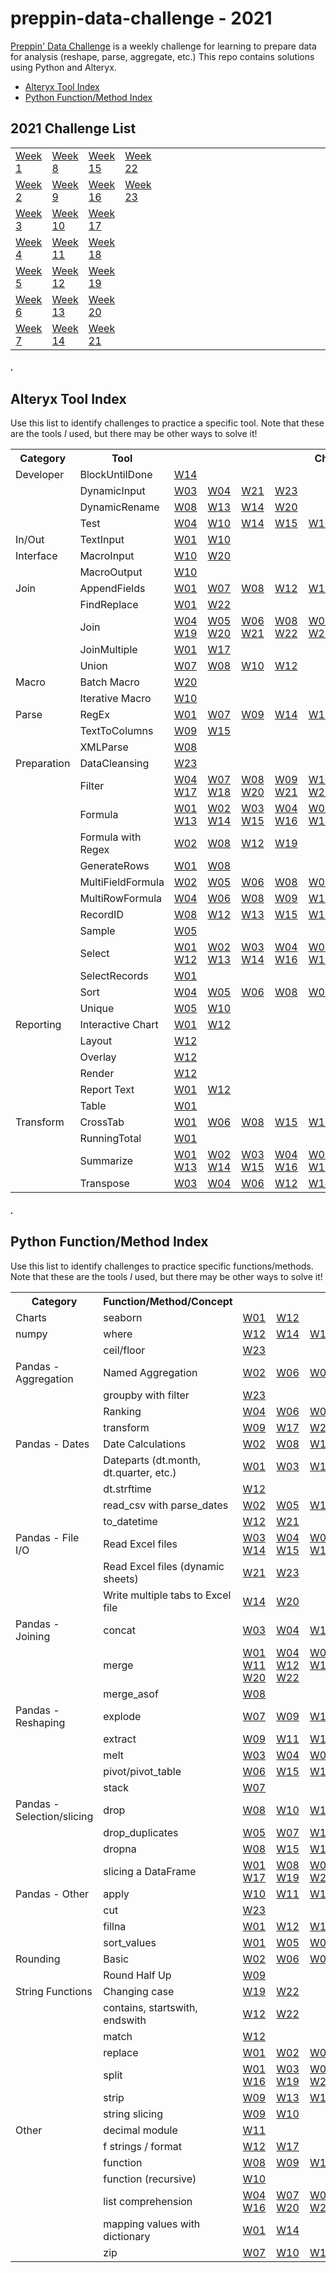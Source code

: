 # preppin-data-challenge - 2021

[Preppin' Data Challenge](https://preppindata.blogspot.com/) is a weekly challenge for learning to prepare data for analysis (reshape, parse, aggregate, etc.) This repo contains solutions using Python and Alteryx.

* [Alteryx Tool Index](#alteryx-index)
* [Python Function/Method Index](#python-index)

## 2021 Challenge List

<table>
  <tr>
    <td><a href="preppin-data-2021-01/README.md">Week 1</a>&nbsp;&nbsp;&nbsp;&nbsp;&nbsp;&nbsp;</td>
    <td><a href="preppin-data-2021-08/README.md">Week 8</a>&nbsp;&nbsp;&nbsp;&nbsp;&nbsp;&nbsp;</td>
    <td><a href="preppin-data-2021-15/README.md">Week 15</a>&nbsp;&nbsp;&nbsp;&nbsp;</td>
    <td><a href="preppin-data-2021-22/README.md">Week 22</a>&nbsp;&nbsp;&nbsp;&nbsp;</td>
    <td>&nbsp;&nbsp;&nbsp;&nbsp;&nbsp;&nbsp;&nbsp;&nbsp;&nbsp;&nbsp;&nbsp;&nbsp;&nbsp;&nbsp;&nbsp;&nbsp;</td>
    <td>&nbsp;&nbsp;&nbsp;&nbsp;&nbsp;&nbsp;&nbsp;&nbsp;&nbsp;&nbsp;&nbsp;&nbsp;&nbsp;&nbsp;&nbsp;&nbsp;</td>
    <td>&nbsp;&nbsp;&nbsp;&nbsp;&nbsp;&nbsp;&nbsp;&nbsp;&nbsp;&nbsp;&nbsp;&nbsp;&nbsp;&nbsp;&nbsp;&nbsp;</td>
    <td>&nbsp;&nbsp;&nbsp;&nbsp;&nbsp;&nbsp;&nbsp;&nbsp;&nbsp;&nbsp;&nbsp;&nbsp;&nbsp;&nbsp;&nbsp;&nbsp;</td>
  </tr>
  <tr>
    <td><a href="preppin-data-2021-02/README.md">Week 2</a></td>
    <td><a href="preppin-data-2021-09/README.md">Week 9</a></td>
    <td><a href="preppin-data-2021-16/README.md">Week 16</a>&nbsp;&nbsp;&nbsp;&nbsp;</td>
    <td><a href="preppin-data-2021-23/README.md">Week 23</a>&nbsp;&nbsp;&nbsp;&nbsp;</td>
    <td></td>
    <td></td>
    <td></td>
    <td></td>
  </tr>
  <tr>
    <td><a href="preppin-data-2021-03/README.md">Week 3</a></td>
    <td><a href="preppin-data-2021-10/README.md">Week 10</a></td>
    <td><a href="preppin-data-2021-17/README.md">Week 17</a>&nbsp;&nbsp;&nbsp;&nbsp;</td>
    <td>&nbsp;&nbsp;&nbsp;&nbsp;&nbsp;&nbsp;&nbsp;&nbsp;&nbsp;&nbsp;&nbsp;&nbsp;</td>
    <td></td>
    <td></td>
    <td></td>
    <td></td>
  </tr>
  <tr>
    <td><a href="preppin-data-2021-04/README.md">Week 4</a></td>
    <td><a href="preppin-data-2021-11/README.md">Week 11</a></td>
    <td><a href="preppin-data-2021-18/README.md">Week 18</a></td>
    <td></td>
    <td></td>
    <td></td>
    <td></td>
    <td></td>
  </tr>
  <tr>
    <td><a href="preppin-data-2021-05/README.md">Week 5</a></td>
    <td><a href="preppin-data-2021-12/README.md">Week 12</a></td>
    <td><a href="preppin-data-2021-19/README.md">Week 19</a></td>
    <td></td>
    <td></td>
    <td></td>
    <td></td>
    <td></td>
  </tr>
  <tr>
    <td><a href="preppin-data-2021-06/README.md">Week 6</a></td>
    <td><a href="preppin-data-2021-13/README.md">Week 13</a></td>
    <td><a href="preppin-data-2021-20/README.md">Week 20</a></td>
    <td></td>
    <td></td>
    <td></td>
    <td></td>
    <td></td>
  </tr>
  <tr>
    <td><a href="preppin-data-2021-07/README.md">Week 7</a></td>
    <td><a href="preppin-data-2021-14/README.md">Week 14</a></td>
    <td><a href="preppin-data-2021-21/README.md">Week 21</a></td>
    <td></td>
    <td></td>
    <td></td>
    <td></td>
    <td></td>
  </tr>

</table>

##### .

## <a id="alteryx-index"></a>Alteryx Tool Index
Use this list to identify challenges to practice a specific tool. Note that these are the tools *I* used, but there may be other ways to solve it!

<table>
  <tr>
    <th>Category</th>
    <th>Tool</th>
    <th>Challenges</th>
  </tr>
  <tr>
    <td>Developer</td>
    <td>BlockUntilDone</td>
    <td><a href="preppin-data-2021-14/README.md">W14</a>&nbsp;&nbsp;&nbsp;&nbsp;</td>
  </tr>
  <tr>
    <td></td>
    <td>DynamicInput</td>
    <td><a href="preppin-data-2021-03/README.md">W03</a>&nbsp;&nbsp;&nbsp;&nbsp;<a href="preppin-data-2021-04/README.md">W04</a>&nbsp;&nbsp;&nbsp;&nbsp;<a href="preppin-data-2021-21/README.md">W21</a>&nbsp;&nbsp;&nbsp;&nbsp;<a href="preppin-data-2021-23/README.md">W23</a>&nbsp;&nbsp;&nbsp;&nbsp;</td>
  </tr>
  <tr>
    <td></td>
    <td>DynamicRename</td>
    <td><a href="preppin-data-2021-08/README.md">W08</a>&nbsp;&nbsp;&nbsp;&nbsp;<a href="preppin-data-2021-13/README.md">W13</a>&nbsp;&nbsp;&nbsp;&nbsp;<a href="preppin-data-2021-14/README.md">W14</a>&nbsp;&nbsp;&nbsp;&nbsp;<a href="preppin-data-2021-20/README.md">W20</a>&nbsp;&nbsp;&nbsp;&nbsp;</td>
  </tr>
  <tr>
    <td></td>
    <td>Test</td>
    <td><a href="preppin-data-2021-04/README.md">W04</a>&nbsp;&nbsp;&nbsp;&nbsp;<a href="preppin-data-2021-10/README.md">W10</a>&nbsp;&nbsp;&nbsp;&nbsp;<a href="preppin-data-2021-14/README.md">W14</a>&nbsp;&nbsp;&nbsp;&nbsp;<a href="preppin-data-2021-15/README.md">W15</a>&nbsp;&nbsp;&nbsp;&nbsp;<a href="preppin-data-2021-18/README.md">W18</a>&nbsp;&nbsp;&nbsp;&nbsp;<a href="preppin-data-2021-19/README.md">W19</a>&nbsp;&nbsp;&nbsp;&nbsp;<a href="preppin-data-2021-22/README.md">W22</a>&nbsp;&nbsp;&nbsp;&nbsp;</td>
  </tr>
  <tr>
    <td>In/Out</td>
    <td>TextInput</td>
    <td><a href="preppin-data-2021-01/README.md">W01</a>&nbsp;&nbsp;&nbsp;&nbsp;<a href="preppin-data-2021-10/README.md">W10</a>&nbsp;&nbsp;&nbsp;&nbsp;</td>
  </tr>
  <tr>
    <td>Interface</td>
    <td>MacroInput</td>
    <td><a href="preppin-data-2021-10/README.md">W10</a>&nbsp;&nbsp;&nbsp;&nbsp;<a href="preppin-data-2021-20/README.md">W20</a>&nbsp;&nbsp;&nbsp;&nbsp;</td>
  </tr>
  <tr>
    <td></td>
    <td>MacroOutput</td>
    <td><a href="preppin-data-2021-10/README.md">W10</a>&nbsp;&nbsp;&nbsp;&nbsp;</td>
  </tr>
  <tr>
    <td>Join</td>
    <td>AppendFields</td>
    <td><a href="preppin-data-2021-01/README.md">W01</a>&nbsp;&nbsp;&nbsp;&nbsp;<a href="preppin-data-2021-07/README.md">W07</a>&nbsp;&nbsp;&nbsp;&nbsp;<a href="preppin-data-2021-08/README.md">W08</a>&nbsp;&nbsp;&nbsp;&nbsp;<a href="preppin-data-2021-12/README.md">W12</a>&nbsp;&nbsp;&nbsp;&nbsp;<a href="preppin-data-2021-18/README.md">W18</a>&nbsp;&nbsp;&nbsp;&nbsp;<a href="preppin-data-2021-20/README.md">W20</a>&nbsp;&nbsp;&nbsp;&nbsp;<a href="preppin-data-2021-23/README.md">W23</a>&nbsp;&nbsp;&nbsp;&nbsp;</td>
  </tr>
  <tr>
    <td></td>
    <td>FindReplace</td>
    <td><a href="preppin-data-2021-01/README.md">W01</a>&nbsp;&nbsp;&nbsp;&nbsp;<a href="preppin-data-2021-22/README.md">W22</a>&nbsp;&nbsp;&nbsp;&nbsp;</td>
  </tr>
  <tr>
    <td></td>
    <td>Join</td>
    <td><a href="preppin-data-2021-04/README.md">W04</a>&nbsp;&nbsp;&nbsp;&nbsp;<a href="preppin-data-2021-05/README.md">W05</a>&nbsp;&nbsp;&nbsp;&nbsp;<a href="preppin-data-2021-06/README.md">W06</a>&nbsp;&nbsp;&nbsp;&nbsp;<a href="preppin-data-2021-08/README.md">W08</a>&nbsp;&nbsp;&nbsp;&nbsp;<a href="preppin-data-2021-09/README.md">W09</a>&nbsp;&nbsp;&nbsp;&nbsp;<a href="preppin-data-2021-10/README.md">W10</a>&nbsp;&nbsp;&nbsp;&nbsp;<a href="preppin-data-2021-12/README.md">W12</a>&nbsp;&nbsp;&nbsp;&nbsp;<a href="preppin-data-2021-14/README.md">W14</a>&nbsp;&nbsp;&nbsp;&nbsp;<a href="preppin-data-2021-15/README.md">W15</a>&nbsp;&nbsp;&nbsp;&nbsp;<a href="preppin-data-2021-16/README.md">W16</a>&nbsp;&nbsp;&nbsp;&nbsp;<br>
      <a href="preppin-data-2021-19/README.md">W19</a>&nbsp;&nbsp;&nbsp;&nbsp;<a href="preppin-data-2021-20/README.md">W20</a>&nbsp;&nbsp;&nbsp;&nbsp;<a href="preppin-data-2021-21/README.md">W21</a>&nbsp;&nbsp;&nbsp;&nbsp;<a href="preppin-data-2021-22/README.md">W22</a>&nbsp;&nbsp;&nbsp;&nbsp;<a href="preppin-data-2021-23/README.md">W23</a>&nbsp;&nbsp;&nbsp;&nbsp;</td>
  </tr>
  <tr>
    <td></td>
    <td>JoinMultiple</td>
    <td><a href="preppin-data-2021-01/README.md">W01</a>&nbsp;&nbsp;&nbsp;&nbsp;<a href="preppin-data-2021-17/README.md">W17</a>&nbsp;&nbsp;&nbsp;&nbsp;</td>
  </tr>
  <tr>
    <td></td>
    <td>Union</td>
    <td><a href="preppin-data-2021-07/README.md">W07</a>&nbsp;&nbsp;&nbsp;&nbsp;<a href="preppin-data-2021-08/README.md">W08</a>&nbsp;&nbsp;&nbsp;&nbsp;<a href="preppin-data-2021-10/README.md">W10</a>&nbsp;&nbsp;&nbsp;&nbsp;<a href="preppin-data-2021-12/README.md">W12</a>&nbsp;&nbsp;&nbsp;&nbsp;</td>
  </tr>
  <tr>
    <td>Macro</td>
    <td>Batch Macro</td>
    <td><a href="preppin-data-2021-20/README.md">W20</a>&nbsp;&nbsp;&nbsp;&nbsp;</td>
  </tr>
  <tr>
    <td></td>
    <td>Iterative Macro</td>
    <td><a href="preppin-data-2021-10/README.md">W10</a>&nbsp;&nbsp;&nbsp;&nbsp;</td>
  </tr>
  <tr>
    <td>Parse</td>
    <td>RegEx</td>
    <td><a href="preppin-data-2021-01/README.md">W01</a>&nbsp;&nbsp;&nbsp;&nbsp;<a href="preppin-data-2021-07/README.md">W07</a>&nbsp;&nbsp;&nbsp;&nbsp;<a href="preppin-data-2021-09/README.md">W09</a>&nbsp;&nbsp;&nbsp;&nbsp;<a href="preppin-data-2021-14/README.md">W14</a>&nbsp;&nbsp;&nbsp;&nbsp;<a href="preppin-data-2021-15/README.md">W15</a>&nbsp;&nbsp;&nbsp;&nbsp;<a href="preppin-data-2021-17/README.md">W17</a>&nbsp;&nbsp;&nbsp;&nbsp;<a href="preppin-data-2021-19/README.md">W19</a>&nbsp;&nbsp;&nbsp;&nbsp;<a href="preppin-data-2021-22/README.md">W22</a>&nbsp;&nbsp;&nbsp;&nbsp;</td>
  </tr>
  <tr>
    <td></td>
    <td>TextToColumns</td>
    <td><a href="preppin-data-2021-09/README.md">W09</a>&nbsp;&nbsp;&nbsp;&nbsp;<a href="preppin-data-2021-15/README.md">W15</a>&nbsp;&nbsp;&nbsp;&nbsp;</td>
  </tr>
  <tr>
    <td></td>
    <td>XMLParse</td>
    <td><a href="preppin-data-2021-08/README.md">W08</a>&nbsp;&nbsp;&nbsp;&nbsp;</td>
  </tr>
  <tr>
    <td>Preparation</td>
    <td>DataCleansing</td>
    <td><a href="preppin-data-2021-23/README.md">W23</a>&nbsp;&nbsp;&nbsp;&nbsp;</td>
  </tr>
  <tr>
    <td></td>
    <td>Filter</td>
    <td><a href="preppin-data-2021-04/README.md">W04</a>&nbsp;&nbsp;&nbsp;&nbsp;<a href="preppin-data-2021-07/README.md">W07</a>&nbsp;&nbsp;&nbsp;&nbsp;<a href="preppin-data-2021-08/README.md">W08</a>&nbsp;&nbsp;&nbsp;&nbsp;<a href="preppin-data-2021-09/README.md">W09</a>&nbsp;&nbsp;&nbsp;&nbsp;<a href="preppin-data-2021-10/README.md">W10</a>&nbsp;&nbsp;&nbsp;&nbsp;<a href="preppin-data-2021-12/README.md">W12</a>&nbsp;&nbsp;&nbsp;&nbsp;<a href="preppin-data-2021-13/README.md">W13</a>&nbsp;&nbsp;&nbsp;&nbsp;<a href="preppin-data-2021-14/README.md">W14</a>&nbsp;&nbsp;&nbsp;&nbsp;<a href="preppin-data-2021-15/README.md">W15</a>&nbsp;&nbsp;&nbsp;&nbsp;<a href="preppin-data-2021-16/README.md">W16</a>&nbsp;&nbsp;&nbsp;&nbsp;<br><a href="preppin-data-2021-17/README.md">W17</a>&nbsp;&nbsp;&nbsp;&nbsp;<a href="preppin-data-2021-18/README.md">W18</a>&nbsp;&nbsp;&nbsp;&nbsp;<a href="preppin-data-2021-20/README.md">W20</a>&nbsp;&nbsp;&nbsp;&nbsp;<a href="preppin-data-2021-21/README.md">W21</a>&nbsp;&nbsp;&nbsp;&nbsp;<a href="preppin-data-2021-23/README.md">W23</a>&nbsp;&nbsp;&nbsp;&nbsp;</td>
  </tr>
  <tr>
    <td></td>
    <td>Formula</td>
    <td><a href="preppin-data-2021-01/README.md">W01</a>&nbsp;&nbsp;&nbsp;&nbsp;<a href="preppin-data-2021-02/README.md">W02</a>&nbsp;&nbsp;&nbsp;&nbsp;<a href="preppin-data-2021-03/README.md">W03</a>&nbsp;&nbsp;&nbsp;&nbsp;<a href="preppin-data-2021-04/README.md">W04</a>&nbsp;&nbsp;&nbsp;&nbsp;<a href="preppin-data-2021-06/README.md">W06</a>&nbsp;&nbsp;&nbsp;&nbsp;<a href="preppin-data-2021-07/README.md">W07</a>&nbsp;&nbsp;&nbsp;&nbsp;<a href="preppin-data-2021-08/README.md">W08</a>&nbsp;&nbsp;&nbsp;&nbsp;<a href="preppin-data-2021-09/README.md">W09</a>&nbsp;&nbsp;&nbsp;&nbsp;<a href="preppin-data-2021-10/README.md">W10</a>&nbsp;&nbsp;&nbsp;&nbsp;<a href="preppin-data-2021-12/README.md">W12</a>&nbsp;&nbsp;&nbsp;&nbsp;<br>
      <a href="preppin-data-2021-13/README.md">W13</a>&nbsp;&nbsp;&nbsp;&nbsp;<a href="preppin-data-2021-14/README.md">W14</a>&nbsp;&nbsp;&nbsp;&nbsp;<a href="preppin-data-2021-15/README.md">W15</a>&nbsp;&nbsp;&nbsp;&nbsp;<a href="preppin-data-2021-16/README.md">W16</a>&nbsp;&nbsp;&nbsp;&nbsp;<a href="preppin-data-2021-17/README.md">W17</a>&nbsp;&nbsp;&nbsp;&nbsp;<a href="preppin-data-2021-18/README.md">W18</a>&nbsp;&nbsp;&nbsp;&nbsp;<a href="preppin-data-2021-19/README.md">W19</a>&nbsp;&nbsp;&nbsp;&nbsp;<a href="preppin-data-2021-20/README.md">W20</a>&nbsp;&nbsp;&nbsp;&nbsp;<a href="preppin-data-2021-21/README.md">W21</a>&nbsp;&nbsp;&nbsp;&nbsp;<a href="preppin-data-2021-23/README.md">W23</a>&nbsp;&nbsp;&nbsp;&nbsp;</td>
  </tr>
  <tr>
    <td></td>
    <td>Formula with Regex</td>
    <td><a href="preppin-data-2021-02/README.md">W02</a>&nbsp;&nbsp;&nbsp;&nbsp;<a href="preppin-data-2021-08/README.md">W08</a>&nbsp;&nbsp;&nbsp;&nbsp;<a href="preppin-data-2021-12/README.md">W12</a>&nbsp;&nbsp;&nbsp;&nbsp;<a href="preppin-data-2021-19/README.md">W19</a>&nbsp;&nbsp;&nbsp;&nbsp;</td>
  </tr>
  <tr>
    <td></td>
    <td>GenerateRows</td>
    <td><a href="preppin-data-2021-01/README.md">W01</a>&nbsp;&nbsp;&nbsp;&nbsp;<a href="preppin-data-2021-08/README.md">W08</a>&nbsp;&nbsp;&nbsp;&nbsp;</td>
  </tr>
  <tr>
    <td></td>
    <td>MultiFieldFormula</td>
    <td><a href="preppin-data-2021-02/README.md">W02</a>&nbsp;&nbsp;&nbsp;&nbsp;<a href="preppin-data-2021-05/README.md">W05</a>&nbsp;&nbsp;&nbsp;&nbsp;<a href="preppin-data-2021-06/README.md">W06</a>&nbsp;&nbsp;&nbsp;&nbsp;<a href="preppin-data-2021-08/README.md">W08</a>&nbsp;&nbsp;&nbsp;&nbsp;<a href="preppin-data-2021-09/README.md">W09</a>&nbsp;&nbsp;&nbsp;&nbsp;<a href="preppin-data-2021-18/README.md">W18</a>&nbsp;&nbsp;&nbsp;&nbsp;<br></td>
  </tr>
  <tr>
    <td></td>
    <td>MultiRowFormula</td>
    <td><a href="preppin-data-2021-04/README.md">W04</a>&nbsp;&nbsp;&nbsp;&nbsp;<a href="preppin-data-2021-06/README.md">W06</a>&nbsp;&nbsp;&nbsp;&nbsp;<a href="preppin-data-2021-08/README.md">W08</a>&nbsp;&nbsp;&nbsp;&nbsp;<a href="preppin-data-2021-09/README.md">W09</a>&nbsp;&nbsp;&nbsp;&nbsp;<a href="preppin-data-2021-13/README.md">W13</a>&nbsp;&nbsp;&nbsp;&nbsp;<a href="preppin-data-2021-14/README.md">W14</a>&nbsp;&nbsp;&nbsp;&nbsp;<a href="preppin-data-2021-21/README.md">W21</a>&nbsp;&nbsp;&nbsp;&nbsp;</td>
  </tr>
  <tr>
    <td></td>
    <td>RecordID</td>
    <td><a href="preppin-data-2021-08/README.md">W08</a>&nbsp;&nbsp;&nbsp;&nbsp;<a href="preppin-data-2021-12/README.md">W12</a>&nbsp;&nbsp;&nbsp;&nbsp;<a href="preppin-data-2021-13/README.md">W13</a>&nbsp;&nbsp;&nbsp;&nbsp;<a href="preppin-data-2021-15/README.md">W15</a>&nbsp;&nbsp;&nbsp;&nbsp;<a href="preppin-data-2021-16/README.md">W16</a>&nbsp;&nbsp;&nbsp;&nbsp;</td>
  </tr>
  <tr>
    <td></td>
    <td>Sample</td>
    <td><a href="preppin-data-2021-05/README.md">W05</a>&nbsp;&nbsp;&nbsp;&nbsp;</td>
  </tr>
  <tr>
    <td></td>
    <td>Select</td>
    <td><a href="preppin-data-2021-01/README.md">W01</a>&nbsp;&nbsp;&nbsp;&nbsp;<a href="preppin-data-2021-02/README.md">W02</a>&nbsp;&nbsp;&nbsp;&nbsp;<a href="preppin-data-2021-03/README.md">W03</a>&nbsp;&nbsp;&nbsp;&nbsp;<a href="preppin-data-2021-04/README.md">W04</a>&nbsp;&nbsp;&nbsp;&nbsp;<a href="preppin-data-2021-05/README.md">W05</a>&nbsp;&nbsp;&nbsp;&nbsp;<a href="preppin-data-2021-06/README.md">W06</a>&nbsp;&nbsp;&nbsp;&nbsp;<a href="preppin-data-2021-07/README.md">W07</a>&nbsp;&nbsp;&nbsp;&nbsp;<a href="preppin-data-2021-08/README.md">W08</a>&nbsp;&nbsp;&nbsp;&nbsp;<a href="preppin-data-2021-09/README.md">W09</a>&nbsp;&nbsp;&nbsp;&nbsp;<a href="preppin-data-2021-10/README.md">W10</a>&nbsp;&nbsp;&nbsp;&nbsp;<br>
      <a href="preppin-data-2021-12/README.md">W12</a>&nbsp;&nbsp;&nbsp;&nbsp;<a href="preppin-data-2021-13/README.md">W13</a>&nbsp;&nbsp;&nbsp;&nbsp;<a href="preppin-data-2021-14/README.md">W14</a>&nbsp;&nbsp;&nbsp;&nbsp;<a href="preppin-data-2021-16/README.md">W16</a>&nbsp;&nbsp;&nbsp;&nbsp;<a href="preppin-data-2021-17/README.md">W17</a>&nbsp;&nbsp;&nbsp;&nbsp;<a href="preppin-data-2021-18/README.md">W18</a>&nbsp;&nbsp;&nbsp;&nbsp;<a href="preppin-data-2021-20/README.md">W20</a>&nbsp;&nbsp;&nbsp;&nbsp;<a href="preppin-data-2021-21/README.md">W21</a>&nbsp;&nbsp;&nbsp;&nbsp;<a href="preppin-data-2021-23/README.md">W23</a>&nbsp;&nbsp;&nbsp;&nbsp;</td>
  </tr>
  <tr>
    <td></td>
    <td>SelectRecords</td>
    <td><a href="preppin-data-2021-01/README.md">W01</a>&nbsp;&nbsp;&nbsp;&nbsp;</td>
  </tr>
  <tr>
    <td></td>
    <td>Sort</td>
    <td><a href="preppin-data-2021-04/README.md">W04</a>&nbsp;&nbsp;&nbsp;&nbsp;<a href="preppin-data-2021-05/README.md">W05</a>&nbsp;&nbsp;&nbsp;&nbsp;<a href="preppin-data-2021-06/README.md">W06</a>&nbsp;&nbsp;&nbsp;&nbsp;<a href="preppin-data-2021-08/README.md">W08</a>&nbsp;&nbsp;&nbsp;&nbsp;<a href="preppin-data-2021-09/README.md">W09</a>&nbsp;&nbsp;&nbsp;&nbsp;<a href="preppin-data-2021-12/README.md">W12</a>&nbsp;&nbsp;&nbsp;&nbsp;<a href="preppin-data-2021-13/README.md">W13</a>&nbsp;&nbsp;&nbsp;&nbsp;<a href="preppin-data-2021-14/README.md">W14</a>&nbsp;&nbsp;&nbsp;&nbsp;<a href="preppin-data-2021-16/README.md">W16</a>&nbsp;&nbsp;&nbsp;&nbsp;<a href="preppin-data-2021-21/README.md">W21</a>&nbsp;&nbsp;&nbsp;&nbsp;<br></td>
  </tr>
  <tr>
    <td></td>
    <td>Unique</td>
    <td><a href="preppin-data-2021-05/README.md">W05</a>&nbsp;&nbsp;&nbsp;&nbsp;<a href="preppin-data-2021-10/README.md">W10</a>&nbsp;&nbsp;&nbsp;&nbsp;</td>
  </tr>
  <tr>
    <td>Reporting</td>
    <td>Interactive Chart</td>
    <td><a href="preppin-data-2021-01/README.md">W01</a>&nbsp;&nbsp;&nbsp;&nbsp;<a href="preppin-data-2021-12/README.md">W12</a>&nbsp;&nbsp;&nbsp;&nbsp;</td>
  </tr>
  <tr>
    <td></td>
    <td>Layout</td>
    <td><a href="preppin-data-2021-12/README.md">W12</a>&nbsp;&nbsp;&nbsp;&nbsp;</td>
  </tr>
  <tr>
    <td></td>
    <td>Overlay</td>
    <td><a href="preppin-data-2021-12/README.md">W12</a>&nbsp;&nbsp;&nbsp;&nbsp;</td>
  </tr>
  <tr>
    <td></td>
    <td>Render</td>
    <td><a href="preppin-data-2021-12/README.md">W12</a>&nbsp;&nbsp;&nbsp;&nbsp;</td>
  </tr>
  <tr>
    <td></td>
    <td>Report Text</td>
    <td><a href="preppin-data-2021-01/README.md">W01</a>&nbsp;&nbsp;&nbsp;&nbsp;<a href="preppin-data-2021-12/README.md">W12</a>&nbsp;&nbsp;&nbsp;&nbsp;</td>
  </tr>
  <tr>
    <td></td>
    <td>Table</td>
    <td><a href="preppin-data-2021-01/README.md">W01</a>&nbsp;&nbsp;&nbsp;&nbsp;</td>
  </tr>
  <tr>
    <td>Transform</td>
    <td>CrossTab</td>
    <td><a href="preppin-data-2021-01/README.md">W01</a>&nbsp;&nbsp;&nbsp;&nbsp;<a href="preppin-data-2021-06/README.md">W06</a>&nbsp;&nbsp;&nbsp;&nbsp;<a href="preppin-data-2021-08/README.md">W08</a>&nbsp;&nbsp;&nbsp;&nbsp;<a href="preppin-data-2021-15/README.md">W15</a>&nbsp;&nbsp;&nbsp;&nbsp;<a href="preppin-data-2021-18/README.md">W18</a>&nbsp;&nbsp;&nbsp;&nbsp;<a href="preppin-data-2021-23/README.md">W23</a>&nbsp;&nbsp;&nbsp;&nbsp;</td>
  </tr>
  <tr>
    <td></td>
    <td>RunningTotal</td>
    <td><a href="preppin-data-2021-01/README.md">W01</a>&nbsp;&nbsp;&nbsp;&nbsp;</td>
  </tr>
  <tr>
    <td></td>
    <td>Summarize</td>
    <td><a href="preppin-data-2021-01/README.md">W01</a>&nbsp;&nbsp;&nbsp;&nbsp;<a href="preppin-data-2021-02/README.md">W02</a>&nbsp;&nbsp;&nbsp;&nbsp;<a href="preppin-data-2021-03/README.md">W03</a>&nbsp;&nbsp;&nbsp;&nbsp;<a href="preppin-data-2021-04/README.md">W04</a>&nbsp;&nbsp;&nbsp;&nbsp;<a href="preppin-data-2021-06/README.md">W06</a>&nbsp;&nbsp;&nbsp;&nbsp;<a href="preppin-data-2021-07/README.md">W07</a>&nbsp;&nbsp;&nbsp;&nbsp;<a href="preppin-data-2021-08/README.md">W08</a>&nbsp;&nbsp;&nbsp;&nbsp;<a href="preppin-data-2021-09/README.md">W09</a>&nbsp;&nbsp;&nbsp;&nbsp;<a href="preppin-data-2021-10/README.md">W10</a>&nbsp;&nbsp;&nbsp;&nbsp;<a href="preppin-data-2021-12/README.md">W12</a>&nbsp;&nbsp;&nbsp;&nbsp;<br>
      <a href="preppin-data-2021-13/README.md">W13</a>&nbsp;&nbsp;&nbsp;&nbsp;<a href="preppin-data-2021-14/README.md">W14</a>&nbsp;&nbsp;&nbsp;&nbsp;<a href="preppin-data-2021-15/README.md">W15</a>&nbsp;&nbsp;&nbsp;&nbsp;<a href="preppin-data-2021-16/README.md">W16</a>&nbsp;&nbsp;&nbsp;&nbsp;<a href="preppin-data-2021-17/README.md">W17</a>&nbsp;&nbsp;&nbsp;&nbsp;<a href="preppin-data-2021-18/README.md">W18</a>&nbsp;&nbsp;&nbsp;&nbsp;<a href="preppin-data-2021-20/README.md">W20</a>&nbsp;&nbsp;&nbsp;&nbsp;<a href="preppin-data-2021-21/README.md">W21</a>&nbsp;&nbsp;&nbsp;&nbsp;<a href="preppin-data-2021-23/README.md">W23</a>&nbsp;&nbsp;&nbsp;&nbsp;</td>
  </tr>
  <tr>
    <td></td>
    <td>Transpose</td>
    <td><a href="preppin-data-2021-03/README.md">W03</a>&nbsp;&nbsp;&nbsp;&nbsp;<a href="preppin-data-2021-04/README.md">W04</a>&nbsp;&nbsp;&nbsp;&nbsp;<a href="preppin-data-2021-06/README.md">W06</a>&nbsp;&nbsp;&nbsp;&nbsp;<a href="preppin-data-2021-12/README.md">W12</a>&nbsp;&nbsp;&nbsp;&nbsp;<a href="preppin-data-2021-14/README.md">W14</a>&nbsp;&nbsp;&nbsp;&nbsp;<a href="preppin-data-2021-15/README.md">W15</a>&nbsp;&nbsp;&nbsp;&nbsp;<a href="preppin-data-2021-16/README.md">W16</a>&nbsp;&nbsp;&nbsp;&nbsp;<a href="preppin-data-2021-17/README.md">W17</a>&nbsp;&nbsp;&nbsp;&nbsp;</td>
  </tr>
</table>



##### .




## <a id="python-index"></a>Python Function/Method Index
Use this list to identify challenges to practice specific functions/methods. Note that these are the tools *I* used, but there may be other ways to solve it!

<table>
  <tr>
    <th>Category</th>
    <th>Function/Method/Concept</th>
    <th>Challenges</th>
  </tr>

  <!-- Charts -->
  <tr>
    <td>Charts</td>
    <td>seaborn</td>
    <td><a href="preppin-data-2021-01/README.md">W01</a>&nbsp;&nbsp;&nbsp;&nbsp;<a href="preppin-data-2021-12/README.md">W12</a>&nbsp;&nbsp;&nbsp;&nbsp;</td>
  </tr>
  
  <!-- numpy -->
  <tr>
    <td>numpy</td>
    <td>where</td>
    <td><a href="preppin-data-2021-12/README.md">W12</a>&nbsp;&nbsp;&nbsp;&nbsp;<a href="preppin-data-2021-14/README.md">W14</a>&nbsp;&nbsp;&nbsp;&nbsp;<a href="preppin-data-2021-15/README.md">W15</a>&nbsp;&nbsp;&nbsp;&nbsp;<a href="preppin-data-2021-16/README.md">W16</a>&nbsp;&nbsp;&nbsp;&nbsp;<a href="preppin-data-2021-20/README.md">W20</a>&nbsp;&nbsp;&nbsp;&nbsp;</td>
  </tr>
  <tr>
    <td></td>
    <td>ceil/floor</td>
    <td><a href="preppin-data-2021-23/README.md">W23</a>&nbsp;&nbsp;&nbsp;&nbsp;</td>
  </tr>  
 
  <!-- Pandas - Aggregation -->
  <tr>
    <td>Pandas - Aggregation</td>
    <td>Named Aggregation</td>
    <td><a href="preppin-data-2021-02/README.md">W02</a>&nbsp;&nbsp;&nbsp;&nbsp;<a href="preppin-data-2021-06/README.md">W06</a>&nbsp;&nbsp;&nbsp;&nbsp;<a href="preppin-data-2021-07/README.md">W07</a>&nbsp;&nbsp;&nbsp;&nbsp;<a href="preppin-data-2021-17/README.md">W17</a>&nbsp;&nbsp;&nbsp;&nbsp;<a href="preppin-data-2021-18/README.md">W18</a>&nbsp;&nbsp;&nbsp;&nbsp;<a href="preppin-data-2021-20/README.md">W20</a>&nbsp;&nbsp;&nbsp;&nbsp;<a href="preppin-data-2021-22/README.md">W22</a>&nbsp;&nbsp;&nbsp;&nbsp;</td>
  </tr>
  <tr>
    <td></td>
    <td>groupby with filter</td>
    <td><a href="preppin-data-2021-23/README.md">W23</a>&nbsp;&nbsp;&nbsp;&nbsp;</td>
  </tr>
  <tr>
    <td></td>
    <td>Ranking</td>
    <td><a href="preppin-data-2021-04/README.md">W04</a>&nbsp;&nbsp;&nbsp;&nbsp;<a href="preppin-data-2021-06/README.md">W06</a>&nbsp;&nbsp;&nbsp;&nbsp;<a href="preppin-data-2021-08/README.md">W08</a>&nbsp;&nbsp;&nbsp;&nbsp;<a href="preppin-data-2021-09/README.md">W09</a>&nbsp;&nbsp;&nbsp;&nbsp;<a href="preppin-data-2021-13/README.md">W13</a>&nbsp;&nbsp;&nbsp;&nbsp;<a href="preppin-data-2021-14/README.md">W14</a>&nbsp;&nbsp;&nbsp;&nbsp;<a href="preppin-data-2021-16/README.md">W16</a>&nbsp;&nbsp;&nbsp;&nbsp;<a href="preppin-data-2021-21/README.md">W21</a>&nbsp;&nbsp;&nbsp;&nbsp;</td>
  </tr>
  <tr>
    <td></td>
    <td>transform</td>
    <td><a href="preppin-data-2021-09/README.md">W09</a>&nbsp;&nbsp;&nbsp;&nbsp;<a href="preppin-data-2021-17/README.md">W17</a>&nbsp;&nbsp;&nbsp;&nbsp;<a href="preppin-data-2021-21/README.md">W21</a>&nbsp;&nbsp;&nbsp;&nbsp;</td>
  </tr>
  
  <!-- Pandas - Dates -->
  <tr>
    <td>Pandas - Dates</td>
    <td>Date Calculations</td>
    <td><a href="preppin-data-2021-02/README.md">W02</a>&nbsp;&nbsp;&nbsp;&nbsp;<a href="preppin-data-2021-08/README.md">W08</a>&nbsp;&nbsp;&nbsp;&nbsp;<a href="preppin-data-2021-10/README.md">W10</a>&nbsp;&nbsp;&nbsp;&nbsp;<a href="preppin-data-2021-18/README.md">W18</a>&nbsp;&nbsp;&nbsp;&nbsp;<a href="preppin-data-2021-21/README.md">W21</a>&nbsp;&nbsp;&nbsp;&nbsp;</td>
  </tr>
  <tr>
    <td></td>
    <td>Dateparts (dt.month, dt.quarter, etc.)</td>
    <td><a href="preppin-data-2021-01/README.md">W01</a>&nbsp;&nbsp;&nbsp;&nbsp;<a href="preppin-data-2021-03/README.md">W03</a>&nbsp;&nbsp;&nbsp;&nbsp;<a href="preppin-data-2021-12/README.md">W12</a>&nbsp;&nbsp;&nbsp;&nbsp;<a href="preppin-data-2021-15/README.md">W15</a>&nbsp;&nbsp;&nbsp;&nbsp;<a href="preppin-data-2021-18/README.md">W18</a>&nbsp;&nbsp;&nbsp;&nbsp;</td>
  </tr>
  <tr>
    <td></td>
    <td>dt.strftime</td>
    <td><a href="preppin-data-2021-12/README.md">W12</a>&nbsp;&nbsp;&nbsp;&nbsp;</td>
  </tr>
  <tr>
    <td></td>
    <td>read_csv with parse_dates</td>
    <td><a href="preppin-data-2021-02/README.md">W02</a>&nbsp;&nbsp;&nbsp;&nbsp;<a href="preppin-data-2021-05/README.md">W05</a>&nbsp;&nbsp;&nbsp;&nbsp;<a href="preppin-data-2021-16/README.md">W16</a>&nbsp;&nbsp;&nbsp;&nbsp;</td>
  </tr>
  <tr>
    <td></td>
    <td>to_datetime</td>
    <td><a href="preppin-data-2021-12/README.md">W12</a>&nbsp;&nbsp;&nbsp;&nbsp;<a href="preppin-data-2021-21/README.md">W21</a>&nbsp;&nbsp;&nbsp;&nbsp;</td>
  </tr>
  
  <!-- Pandas - File I/O -->
  <tr>
    <td>Pandas - File I/O</td>
    <td>Read Excel files</td>
    <td><a href="preppin-data-2021-03/README.md">W03</a>&nbsp;&nbsp;&nbsp;&nbsp;<a href="preppin-data-2021-04/README.md">W04</a>&nbsp;&nbsp;&nbsp;&nbsp;<a href="preppin-data-2021-06/README.md">W06</a>&nbsp;&nbsp;&nbsp;&nbsp;<a href="preppin-data-2021-07/README.md">W07</a>&nbsp;&nbsp;&nbsp;&nbsp;<a href="preppin-data-2021-08/README.md">W08</a>&nbsp;&nbsp;&nbsp;&nbsp;<a href="preppin-data-2021-09/README.md">W09</a>&nbsp;&nbsp;&nbsp;&nbsp;<a href="preppin-data-2021-10/README.md">W10</a>&nbsp;&nbsp;&nbsp;&nbsp;<a href="preppin-data-2021-11/README.md">W11</a>&nbsp;&nbsp;&nbsp;&nbsp;<br>
      <a href="preppin-data-2021-14/README.md">W14</a>&nbsp;&nbsp;&nbsp;&nbsp;<a href="preppin-data-2021-15/README.md">W15</a>&nbsp;&nbsp;&nbsp;&nbsp;<a href="preppin-data-2021-17/README.md">W17</a>&nbsp;&nbsp;&nbsp;&nbsp;<a href="preppin-data-2021-18/README.md">W18</a>&nbsp;&nbsp;&nbsp;&nbsp;<a href="preppin-data-2021-19/README.md">W19</a>&nbsp;&nbsp;&nbsp;&nbsp;<a href="preppin-data-2021-22/README.md">W22</a>&nbsp;&nbsp;&nbsp;&nbsp;</td>
  </tr>
  <tr>
    <td></td>
    <td>Read Excel files (dynamic sheets)</td>
    <td><a href="preppin-data-2021-21/README.md">W21</a>&nbsp;&nbsp;&nbsp;&nbsp;<a href="preppin-data-2021-23/README.md">W23</a>&nbsp;&nbsp;&nbsp;&nbsp;</td>
  </tr>
  <tr>
    <td></td>
    <td>Write multiple tabs to Excel file</td>
    <td><a href="preppin-data-2021-14/README.md">W14</a>&nbsp;&nbsp;&nbsp;&nbsp;<a href="preppin-data-2021-20/README.md">W20</a>&nbsp;&nbsp;&nbsp;&nbsp;</td>
  </tr>
  
  <!-- Pandas - Joining -->
  <tr>
    <td>Pandas - Joining</td>
    <td>concat</td>
    <td><a href="preppin-data-2021-03/README.md">W03</a>&nbsp;&nbsp;&nbsp;&nbsp;<a href="preppin-data-2021-04/README.md">W04</a>&nbsp;&nbsp;&nbsp;&nbsp;<a href="preppin-data-2021-12/README.md">W12</a>&nbsp;&nbsp;&nbsp;&nbsp;<a href="preppin-data-2021-13/README.md">W13</a>&nbsp;&nbsp;&nbsp;&nbsp;</td>
  </tr>
  <tr>
    <td></td>
    <td>merge</td>
    <td><a href="preppin-data-2021-01/README.md">W01</a>&nbsp;&nbsp;&nbsp;&nbsp;<a href="preppin-data-2021-04/README.md">W04</a>&nbsp;&nbsp;&nbsp;&nbsp;<a href="preppin-data-2021-05/README.md">W05</a>&nbsp;&nbsp;&nbsp;&nbsp;<a href="preppin-data-2021-06/README.md">W06</a>&nbsp;&nbsp;&nbsp;&nbsp;<a href="preppin-data-2021-07/README.md">W07</a>&nbsp;&nbsp;&nbsp;&nbsp;<a href="preppin-data-2021-08/README.md">W08</a>&nbsp;&nbsp;&nbsp;&nbsp;<a href="preppin-data-2021-09/README.md">W09</a>&nbsp;&nbsp;&nbsp;&nbsp;<a href="preppin-data-2021-10/README.md">W10</a>&nbsp;&nbsp;&nbsp;&nbsp;<br>
      <a href="preppin-data-2021-11/README.md">W11</a>&nbsp;&nbsp;&nbsp;&nbsp;<a href="preppin-data-2021-12/README.md">W12</a>&nbsp;&nbsp;&nbsp;&nbsp;<a href="preppin-data-2021-14/README.md">W14</a>&nbsp;&nbsp;&nbsp;&nbsp;<a href="preppin-data-2021-15/README.md">W15</a>&nbsp;&nbsp;&nbsp;&nbsp;<a href="preppin-data-2021-16/README.md">W16</a>&nbsp;&nbsp;&nbsp;&nbsp;<a href="preppin-data-2021-17/README.md">W17</a>&nbsp;&nbsp;&nbsp;&nbsp;<a href="preppin-data-2021-18/README.md">W18</a>&nbsp;&nbsp;&nbsp;&nbsp;<a href="preppin-data-2021-19/README.md">W19</a>&nbsp;&nbsp;&nbsp;&nbsp;<br>
      <a href="preppin-data-2021-20/README.md">W20</a>&nbsp;&nbsp;&nbsp;&nbsp;<a href="preppin-data-2021-22/README.md">W22</a>&nbsp;&nbsp;&nbsp;&nbsp;</td>
  </tr>
  <tr>
    <td></td>
    <td>merge_asof</td>
    <td><a href="preppin-data-2021-08/README.md">W08</a>&nbsp;&nbsp;&nbsp;&nbsp;</td>
  </tr>
  
  <!-- Pandas - Reshaping -->
  <tr>
    <td>Pandas - Reshaping</td>
    <td>explode</td>
    <td><a href="preppin-data-2021-07/README.md">W07</a>&nbsp;&nbsp;&nbsp;&nbsp;<a href="preppin-data-2021-09/README.md">W09</a>&nbsp;&nbsp;&nbsp;&nbsp;<a href="preppin-data-2021-11/README.md">W11</a>&nbsp;&nbsp;&nbsp;&nbsp;<a href="preppin-data-2021-15/README.md">W15</a>&nbsp;&nbsp;&nbsp;&nbsp;<a href="preppin-data-2021-19/README.md">W19</a>&nbsp;&nbsp;&nbsp;&nbsp;<a href="preppin-data-2021-22/README.md">W22</a>&nbsp;&nbsp;&nbsp;&nbsp;</td>
  </tr>
  <tr>
    <td></td>
    <td>extract</td>
    <td><a href="preppin-data-2021-09/README.md">W09</a>&nbsp;&nbsp;&nbsp;&nbsp;<a href="preppin-data-2021-11/README.md">W11</a>&nbsp;&nbsp;&nbsp;&nbsp;<a href="preppin-data-2021-15/README.md">W15</a>&nbsp;&nbsp;&nbsp;&nbsp;<a href="preppin-data-2021-17/README.md">W17</a>&nbsp;&nbsp;&nbsp;&nbsp;<a href="preppin-data-2021-19/README.md">W19</a>&nbsp;&nbsp;&nbsp;&nbsp;<a href="preppin-data-2021-22/README.md">W22</a>&nbsp;&nbsp;&nbsp;&nbsp;</td>
  </tr>
  <tr>
    <td></td>
    <td>melt</td>
    <td><a href="preppin-data-2021-03/README.md">W03</a>&nbsp;&nbsp;&nbsp;&nbsp;<a href="preppin-data-2021-04/README.md">W04</a>&nbsp;&nbsp;&nbsp;&nbsp;<a href="preppin-data-2021-06/README.md">W06</a>&nbsp;&nbsp;&nbsp;&nbsp;<a href="preppin-data-2021-12/README.md">W12</a>&nbsp;&nbsp;&nbsp;&nbsp;<a href="preppin-data-2021-14/README.md">W14</a>&nbsp;&nbsp;&nbsp;&nbsp;<a href="preppin-data-2021-15/README.md">W15</a>&nbsp;&nbsp;&nbsp;&nbsp;<a href="preppin-data-2021-16/README.md">W16</a>&nbsp;&nbsp;&nbsp;&nbsp;<a href="preppin-data-2021-17/README.md">W17</a>&nbsp;&nbsp;&nbsp;&nbsp;<br></td>
  </tr>
  <tr>
    <td></td>
    <td>pivot/pivot_table</td>
    <td><a href="preppin-data-2021-06/README.md">W06</a>&nbsp;&nbsp;&nbsp;&nbsp;<a href="preppin-data-2021-15/README.md">W15</a>&nbsp;&nbsp;&nbsp;&nbsp;<a href="preppin-data-2021-18/README.md">W18</a>&nbsp;&nbsp;&nbsp;&nbsp;<a href="preppin-data-2021-23/README.md">W23</a>&nbsp;&nbsp;&nbsp;&nbsp;</td>
  </tr>
  <tr>
    <td></td>
    <td>stack</td>
    <td><a href="preppin-data-2021-07/README.md">W07</a>&nbsp;&nbsp;&nbsp;&nbsp;</td>
  </tr>
  
  <!-- Pandas - Selection -->
  <tr>
    <td>Pandas - Selection/slicing</td>
    <td>drop</td>
    <td><a href="preppin-data-2021-08/README.md">W08</a>&nbsp;&nbsp;&nbsp;&nbsp;<a href="preppin-data-2021-10/README.md">W10</a>&nbsp;&nbsp;&nbsp;&nbsp;<a href="preppin-data-2021-12/README.md">W12</a>&nbsp;&nbsp;&nbsp;&nbsp;<a href="preppin-data-2021-14/README.md">W14</a>&nbsp;&nbsp;&nbsp;&nbsp;<a href="preppin-data-2021-15/README.md">W15</a>&nbsp;&nbsp;&nbsp;&nbsp;<a href="preppin-data-2021-16/README.md">W16</a>&nbsp;&nbsp;&nbsp;&nbsp;<a href="preppin-data-2021-17/README.md">W17</a>&nbsp;&nbsp;&nbsp;&nbsp;</td>
  </tr>
  <tr>
    <td></td>
    <td>drop_duplicates</td>
    <td><a href="preppin-data-2021-05/README.md">W05</a>&nbsp;&nbsp;&nbsp;&nbsp;<a href="preppin-data-2021-07/README.md">W07</a>&nbsp;&nbsp;&nbsp;&nbsp;<a href="preppin-data-2021-10/README.md">W10</a>&nbsp;&nbsp;&nbsp;&nbsp;</td>
  </tr>
  <tr>
    <td></td>
    <td>dropna</td>
    <td><a href="preppin-data-2021-08/README.md">W08</a>&nbsp;&nbsp;&nbsp;&nbsp;<a href="preppin-data-2021-15/README.md">W15</a>&nbsp;&nbsp;&nbsp;&nbsp;<a href="preppin-data-2021-16/README.md">W16</a>&nbsp;&nbsp;&nbsp;&nbsp;</td>
  </tr>
  <tr>
    <td></td>
    <td>slicing a DataFrame</td>
    <td><a href="preppin-data-2021-01/README.md">W01</a>&nbsp;&nbsp;&nbsp;&nbsp;<a href="preppin-data-2021-08/README.md">W08</a>&nbsp;&nbsp;&nbsp;&nbsp;<a href="preppin-data-2021-09/README.md">W09</a>&nbsp;&nbsp;&nbsp;&nbsp;<a href="preppin-data-2021-10/README.md">W10</a>&nbsp;&nbsp;&nbsp;&nbsp;<a href="preppin-data-2021-12/README.md">W12</a>&nbsp;&nbsp;&nbsp;&nbsp;<a href="preppin-data-2021-13/README.md">W13</a>&nbsp;&nbsp;&nbsp;&nbsp;<a href="preppin-data-2021-14/README.md">W14</a>&nbsp;&nbsp;&nbsp;&nbsp;<a href="preppin-data-2021-16/README.md">W16</a>&nbsp;&nbsp;&nbsp;&nbsp;<br>
      <a href="preppin-data-2021-17/README.md">W17</a>&nbsp;&nbsp;&nbsp;&nbsp;<a href="preppin-data-2021-19/README.md">W19</a>&nbsp;&nbsp;&nbsp;&nbsp;<a href="preppin-data-2021-20/README.md">W20</a>&nbsp;&nbsp;&nbsp;&nbsp;<a href="preppin-data-2021-21/README.md">W21</a>&nbsp;&nbsp;&nbsp;&nbsp;<a href="preppin-data-2021-22/README.md">W22</a>&nbsp;&nbsp;&nbsp;&nbsp;<a href="preppin-data-2021-23/README.md">W23/a>&nbsp;&nbsp;&nbsp;&nbsp;</td>
  </tr>
  
  <!-- Pandas - Other -->
  <tr>
    <td>Pandas - Other</td>
    <td>apply</td>
    <td><a href="preppin-data-2021-10/README.md">W10</a>&nbsp;&nbsp;&nbsp;&nbsp;<a href="preppin-data-2021-11/README.md">W11</a>&nbsp;&nbsp;&nbsp;&nbsp;<a href="preppin-data-2021-16/README.md">W16</a>&nbsp;&nbsp;&nbsp;&nbsp;<a href="preppin-data-2021-18/README.md">W18</a>&nbsp;&nbsp;&nbsp;&nbsp;</td>
  </tr>
  <tr>
    <td></td>
    <td>cut</td>
    <td><a href="preppin-data-2021-23/README.md">W23</a>&nbsp;&nbsp;&nbsp;&nbsp;</td>
  </tr>  
  <tr>
    <td></td>
    <td>fillna</td>
    <td><a href="preppin-data-2021-01/README.md">W01</a>&nbsp;&nbsp;&nbsp;&nbsp;<a href="preppin-data-2021-12/README.md">W12</a>&nbsp;&nbsp;&nbsp;&nbsp;<a href="preppin-data-2021-13/README.md">W13</a>&nbsp;&nbsp;&nbsp;&nbsp;</td>
  </tr>
  <tr>
    <td></td>
    <td>sort_values</td>
    <td><a href="preppin-data-2021-01/README.md">W01</a>&nbsp;&nbsp;&nbsp;&nbsp;<a href="preppin-data-2021-05/README.md">W05</a>&nbsp;&nbsp;&nbsp;&nbsp;<a href="preppin-data-2021-08/README.md">W08</a>&nbsp;&nbsp;&nbsp;&nbsp;<a href="preppin-data-2021-13/README.md">W13</a>&nbsp;&nbsp;&nbsp;&nbsp;<a href="preppin-data-2021-14/README.md">W14</a>&nbsp;&nbsp;&nbsp;&nbsp;<a href="preppin-data-2021-15/README.md">W15</a>&nbsp;&nbsp;&nbsp;&nbsp;</td>
  </tr>
  
  <!-- Rounding -->
  <tr>
    <td>Rounding</td>
    <td>Basic</td>
    <td><a href="preppin-data-2021-02/README.md">W02</a>&nbsp;&nbsp;&nbsp;&nbsp;<a href="preppin-data-2021-06/README.md">W06</a>&nbsp;&nbsp;&nbsp;&nbsp;<a href="preppin-data-2021-08/README.md">W08</a>&nbsp;&nbsp;&nbsp;&nbsp;<a href="preppin-data-2021-11/README.md">W11</a>&nbsp;&nbsp;&nbsp;&nbsp;<a href="preppin-data-2021-13/README.md">W13</a>&nbsp;&nbsp;&nbsp;&nbsp;<a href="preppin-data-2021-14/README.md">W14</a>&nbsp;&nbsp;&nbsp;&nbsp;<a href="preppin-data-2021-20/README.md">W20</a>&nbsp;&nbsp;&nbsp;&nbsp;</td>
  </tr>
  <tr>
    <td></td>
    <td>Round Half Up</td>
    <td><a href="preppin-data-2021-09/README.md">W09</a>&nbsp;&nbsp;&nbsp;&nbsp;</td>
  </tr>
  
  <!-- String Functions -->
  <tr>
    <td>String Functions</td>
    <td>Changing case</td>
    <td><a href="preppin-data-2021-19/README.md">W19</a>&nbsp;&nbsp;&nbsp;&nbsp;<a href="preppin-data-2021-22/README.md">W22</a>&nbsp;&nbsp;&nbsp;&nbsp;</td>
  </tr>
  <tr>
    <td></td>
    <td>contains, startswith, endswith</td>
    <td><a href="preppin-data-2021-12/README.md">W12</a>&nbsp;&nbsp;&nbsp;&nbsp;<a href="preppin-data-2021-22/README.md">W22</a>&nbsp;&nbsp;&nbsp;&nbsp;</td>
  </tr>
  <tr>
    <td></td>
    <td>match</td>
    <td><a href="preppin-data-2021-12/README.md">W12</a>&nbsp;&nbsp;&nbsp;&nbsp;</td>
  </tr>
  <tr>
    <td></td>
    <td>replace</td>
    <td><a href="preppin-data-2021-01/README.md">W01</a>&nbsp;&nbsp;&nbsp;&nbsp;<a href="preppin-data-2021-02/README.md">W02</a>&nbsp;&nbsp;&nbsp;&nbsp;<a href="preppin-data-2021-06/README.md">W06</a>&nbsp;&nbsp;&nbsp;&nbsp;<a href="preppin-data-2021-12/README.md">W12</a>&nbsp;&nbsp;&nbsp;&nbsp;<a href="preppin-data-2021-14/README.md">W14</a>&nbsp;&nbsp;&nbsp;&nbsp;<a href="preppin-data-2021-19/README.md">W19</a>&nbsp;&nbsp;&nbsp;&nbsp;</td>
  </tr>
  <tr>
    <td></td>
    <td>split</td>
    <td><a href="preppin-data-2021-01/README.md">W01</a>&nbsp;&nbsp;&nbsp;&nbsp;<a href="preppin-data-2021-03/README.md">W03</a>&nbsp;&nbsp;&nbsp;&nbsp;<a href="preppin-data-2021-04/README.md">W04</a>&nbsp;&nbsp;&nbsp;&nbsp;<a href="preppin-data-2021-07/README.md">W07</a>&nbsp;&nbsp;&nbsp;&nbsp;<a href="preppin-data-2021-09/README.md">W09</a>&nbsp;&nbsp;&nbsp;&nbsp;<a href="preppin-data-2021-11/README.md">W11</a>&nbsp;&nbsp;&nbsp;&nbsp;<a href="preppin-data-2021-14/README.md">W14</a>&nbsp;&nbsp;&nbsp;&nbsp;<a href="preppin-data-2021-15/README.md">W15</a>&nbsp;&nbsp;&nbsp;&nbsp;<br>
      <a href="preppin-data-2021-16/README.md">W16</a>&nbsp;&nbsp;&nbsp;&nbsp;<a href="preppin-data-2021-19/README.md">W19</a>&nbsp;&nbsp;&nbsp;&nbsp;<a href="preppin-data-2021-21/README.md">W21</a>&nbsp;&nbsp;&nbsp;&nbsp;</td>
  </tr>
  <tr>
    <td></td>
    <td>strip</td>
    <td><a href="preppin-data-2021-09/README.md">W09</a>&nbsp;&nbsp;&nbsp;&nbsp;<a href="preppin-data-2021-13/README.md">W13</a>&nbsp;&nbsp;&nbsp;&nbsp;<a href="preppin-data-2021-15/README.md">W15</a>&nbsp;&nbsp;&nbsp;&nbsp;<a href="preppin-data-2021-16/README.md">W16</a>&nbsp;&nbsp;&nbsp;&nbsp;<a href="preppin-data-2021-19/README.md">W19</a>&nbsp;&nbsp;&nbsp;&nbsp;<a href="preppin-data-2021-21/README.md">W21</a>&nbsp;&nbsp;&nbsp;&nbsp;<a href="preppin-data-2021-22/README.md">W22</a>&nbsp;&nbsp;&nbsp;&nbsp;</td>
  </tr>
  <tr>
    <td></td>
    <td>string slicing</td>
    <td><a href="preppin-data-2021-09/README.md">W09</a>&nbsp;&nbsp;&nbsp;&nbsp;<a href="preppin-data-2021-10/README.md">W10</a>&nbsp;&nbsp;&nbsp;&nbsp;</td>
  </tr>
  
  <!-- Other -->
  <tr>
    <td>Other</td>
    <td>decimal module</td>
    <td><a href="preppin-data-2021-11/README.md">W11</a>&nbsp;&nbsp;&nbsp;&nbsp;</td>
  </tr>
  <tr>
    <td></td>
    <td>f strings / format</td>
    <td><a href="preppin-data-2021-12/README.md">W12</a>&nbsp;&nbsp;&nbsp;&nbsp;<a href="preppin-data-2021-17/README.md">W17</a>&nbsp;&nbsp;&nbsp;&nbsp;</td>
  </tr>
  <tr>
    <td></td>
    <td>function</td>
    <td><a href="preppin-data-2021-08/README.md">W08</a>&nbsp;&nbsp;&nbsp;&nbsp;<a href="preppin-data-2021-09/README.md">W09</a>&nbsp;&nbsp;&nbsp;&nbsp;<a href="preppin-data-2021-10/README.md">W10</a>&nbsp;&nbsp;&nbsp;&nbsp;</td>
  </tr>
  <tr>
    <td></td>
    <td>function (recursive)</td>
    <td><a href="preppin-data-2021-10/README.md">W10</a>&nbsp;&nbsp;&nbsp;&nbsp;</td>
  </tr>
  <tr>
    <td></td>
    <td>list comprehension</td>
    <td><a href="preppin-data-2021-04/README.md">W04</a>&nbsp;&nbsp;&nbsp;&nbsp;<a href="preppin-data-2021-07/README.md">W07</a>&nbsp;&nbsp;&nbsp;&nbsp;<a href="preppin-data-2021-08/README.md">W08</a>&nbsp;&nbsp;&nbsp;&nbsp;<a href="preppin-data-2021-10/README.md">W10</a>&nbsp;&nbsp;&nbsp;&nbsp;<a href="preppin-data-2021-11/README.md">W11</a>&nbsp;&nbsp;&nbsp;&nbsp;<a href="preppin-data-2021-12/README.md">W12</a>&nbsp;&nbsp;&nbsp;&nbsp;<a href="preppin-data-2021-13/README.md">W13</a>&nbsp;&nbsp;&nbsp;&nbsp;<a href="preppin-data-2021-14/README.md">W14</a>&nbsp;&nbsp;&nbsp;&nbsp;<br>
      <a href="preppin-data-2021-16/README.md">W16</a>&nbsp;&nbsp;&nbsp;&nbsp;<a href="preppin-data-2021-20/README.md">W20</a>&nbsp;&nbsp;&nbsp;&nbsp;<a href="preppin-data-2021-22/README.md">W22</a>&nbsp;&nbsp;&nbsp;&nbsp;</td>
  </tr>
  <tr>
    <td></td>
    <td>mapping values with dictionary</td>
    <td><a href="preppin-data-2021-01/README.md">W01</a>&nbsp;&nbsp;&nbsp;&nbsp;<a href="preppin-data-2021-14/README.md">W14</a>&nbsp;&nbsp;&nbsp;&nbsp;</td>
  </tr>
  <tr>
    <td></td>
    <td>zip</td>
    <td><a href="preppin-data-2021-07/README.md">W07</a>&nbsp;&nbsp;&nbsp;&nbsp;<a href="preppin-data-2021-10/README.md">W10</a>&nbsp;&nbsp;&nbsp;&nbsp;<a href="preppin-data-2021-11/README.md">W11</a>&nbsp;&nbsp;&nbsp;&nbsp;<a href="preppin-data-2021-12/README.md">W12</a>&nbsp;&nbsp;&nbsp;&nbsp;</td>
  </tr>

</table>
